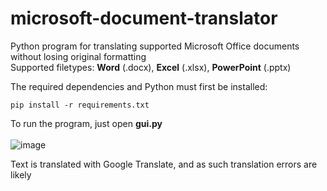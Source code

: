 # microsoft-document-translator
Python program for translating supported Microsoft Office documents without losing original formatting<br>
Supported filetypes: **Word** (.docx), **Excel** (.xlsx), **PowerPoint** (.pptx)

The required dependencies and Python must first be installed:
```
pip install -r requirements.txt
```

To run the program, just open **gui.py**<br><br>
![image](https://github.com/user-attachments/assets/37e67d3e-4065-4fd9-9c46-4d047f12e55a)


Text is translated with Google Translate, and as such translation errors are likely
